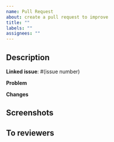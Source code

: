 ```yaml
---
name: Pull Request
about: create a pull request to improve
title: ""
labels: ""
assignees: ""
---
```


## Description
**Linked issue**: #(issue number) 

**Problem**
<!-- the problems this PR aims to solve -->

**Changes**
<!-- changes you have made to address the issue -->

## Screenshots
<!-- If applicable, add screenshots to help explain your improvements -->

## To reviewers
<!-- Additional comments for reviewers -->

